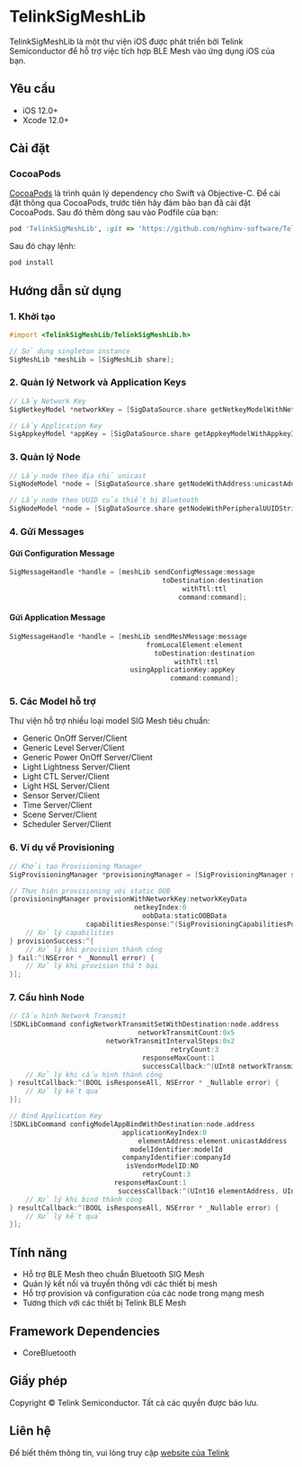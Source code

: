 # TelinkSigMeshLib

TelinkSigMeshLib là một thư viện iOS được phát triển bởi Telink Semiconductor để hỗ trợ việc tích hợp BLE Mesh vào ứng dụng iOS của bạn.

## Yêu cầu
- iOS 12.0+
- Xcode 12.0+

## Cài đặt

### CocoaPods

[CocoaPods](https://cocoapods.org) là trình quản lý dependency cho Swift và Objective-C. Để cài đặt thông qua CocoaPods, trước tiên hãy đảm bảo bạn đã cài đặt CocoaPods. Sau đó thêm dòng sau vào Podfile của bạn:

```ruby
pod 'TelinkSigMeshLib', :git => 'https://github.com/nghinv-software/TelinkSigMeshLib.git', :tag => '1.0.0'
```

Sau đó chạy lệnh:

```bash
pod install
```

## Hướng dẫn sử dụng

### 1. Khởi tạo

```objective-c
#import <TelinkSigMeshLib/TelinkSigMeshLib.h>

// Sử dụng singleton instance
SigMeshLib *meshLib = [SigMeshLib share];
```

### 2. Quản lý Network và Application Keys

```objective-c
// Lấy Network Key
SigNetkeyModel *networkKey = [SigDataSource.share getNetkeyModelWithNetkeyIndex:0];

// Lấy Application Key
SigAppkeyModel *appKey = [SigDataSource.share getAppkeyModelWithAppkeyIndex:0];
```

### 3. Quản lý Node

```objective-c
// Lấy node theo địa chỉ unicast
SigNodeModel *node = [SigDataSource.share getNodeWithAddress:unicastAddress];

// Lấy node theo UUID của thiết bị Bluetooth
SigNodeModel *node = [SigDataSource.share getNodeWithPeripheralUUIDString:peripheralUUID];
```

### 4. Gửi Messages

#### Gửi Configuration Message
```objective-c
SigMessageHandle *handle = [meshLib sendConfigMessage:message 
                                      toDestination:destination 
                                           withTtl:ttl 
                                          command:command];
```

#### Gửi Application Message
```objective-c
SigMessageHandle *handle = [meshLib sendMeshMessage:message 
                                  fromLocalElement:element
                                    toDestination:destination 
                                         withTtl:ttl 
                              usingApplicationKey:appKey 
                                        command:command];
```

### 5. Các Model hỗ trợ

Thư viện hỗ trợ nhiều loại model SIG Mesh tiêu chuẩn:

- Generic OnOff Server/Client
- Generic Level Server/Client
- Generic Power OnOff Server/Client
- Light Lightness Server/Client
- Light CTL Server/Client
- Light HSL Server/Client
- Sensor Server/Client
- Time Server/Client
- Scene Server/Client
- Scheduler Server/Client

### 6. Ví dụ về Provisioning

```objective-c
// Khởi tạo Provisioning Manager
SigProvisioningManager *provisioningManager = [SigProvisioningManager share];

// Thực hiện provisioning với static OOB
[provisioningManager provisionWithNetworkKey:networkKeyData
                               netkeyIndex:0
                                 oobData:staticOOBData
                   capabilitiesResponse:^(SigProvisioningCapabilitiesPdu * _Nonnull capabilities) {
    // Xử lý capabilities
} provisionSuccess:^{
    // Xử lý khi provision thành công
} fail:^(NSError * _Nonnull error) {
    // Xử lý khi provision thất bại
}];
```

### 7. Cấu hình Node

```objective-c
// Cấu hình Network Transmit
[SDKLibCommand configNetworkTransmitSetWithDestination:node.address
                                networkTransmitCount:0x5
                        networkTransmitIntervalSteps:0x2
                                        retryCount:3
                                 responseMaxCount:1
                                 successCallback:^(UInt8 networkTransmitCount, UInt8 networkTransmitIntervalSteps) {
    // Xử lý khi cấu hình thành công
} resultCallback:^(BOOL isResponseAll, NSError * _Nullable error) {
    // Xử lý kết quả
}];

// Bind Application Key
[SDKLibCommand configModelAppBindWithDestination:node.address
                            applicationKeyIndex:0
                                elementAddress:element.unicastAddress
                              modelIdentifier:modelId
                            companyIdentifier:companyId
                             isVendorModelID:NO
                                 retryCount:3
                          responseMaxCount:1
                           successCallback:^(UInt16 elementAddress, UInt16 modelIdentifier, UInt16 companyIdentifier) {
    // Xử lý khi bind thành công                           
} resultCallback:^(BOOL isResponseAll, NSError * _Nullable error) {
    // Xử lý kết quả
}];
```

## Tính năng

- Hỗ trợ BLE Mesh theo chuẩn Bluetooth SIG Mesh
- Quản lý kết nối và truyền thông với các thiết bị mesh
- Hỗ trợ provision và configuration của các node trong mạng mesh
- Tương thích với các thiết bị Telink BLE Mesh

## Framework Dependencies

- CoreBluetooth

## Giấy phép

Copyright © Telink Semiconductor. Tất cả các quyền được bảo lưu.

## Liên hệ

Để biết thêm thông tin, vui lòng truy cập [website của Telink](https://www.telink-semi.com) 